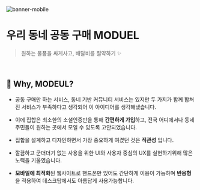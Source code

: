 ![banner-mobile](https://github.com/icedpodo/Modeul/blob/dev/FrontEnd_Modeul/public/images/member/banner2.png?raw=true)
# 우리 동네 공동 구매 MODUEL 
> 원하는 물품을 싸게사고, 배달비를 절약하기 ✨


 </br> 
 

## 🤔 Why,    MODEUL?
- 공동 구매만 하는 서비스, 동네 기반 커뮤니티 서비스는 있지만 두 가지가 함께 합쳐진 서비스가 부족하다고 생각되어 
  이 아이디어를 생각해냈습니다.

- 이에 집합은 최소한의 소셜인증만을 통해 **간편하게 가입**하고, 전국 어디에서나 동네 주민들이 원하는 곳에서 모일 수 있도록 고안되었습니다.

- 집합을 설계하고 디자인하면서 가장 중요하게 여겼던 것은 **직관성** 입니다.

- 깔끔하고 군더더기 없는 사용을 위한 UI와 사용자 중심의 UX를 실현하기위해 많은 노력을 기울였습니다.

- **모바일에 최적화**된 웹사이트로 핸드폰만 있어도 간단하게 이용이 가능하며 **반응형**을 적용하여 데스크탑에서도 아름답게 사용가능합니다.


